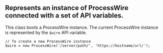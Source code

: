 Represents an instance of ProcessWire connected with a set of API variables.
----------------------------------------------------------------------------

This class boots a ProcessWire instance. The current ProcessWire instance is represented by the `$wire` API variable.

    // To create a new ProcessWire instance
    $wire = new ProcessWire('/server/path/', 'https://hostname/url/');

